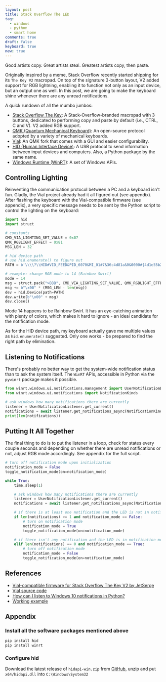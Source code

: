 ```yaml
---
layout: post
title: Stack Overflow The LED
tag:
  - windows
  - python
  - smart home
comments: true
draft: false
keyboard: true
new: true
---
```


Good artists copy. Great artists steal. Greatest artists copy, then paste.

Originally inspired by a meme, Stack Overflow recently started shipping for its `The Key V2` macropad. On top of the signature 3-button layout, V2 added support for RGB lightning, enabling it to function not only as an input device, but an output one as well. In this post, we are going to make the keyboard shine whenever there are any unread notifications.

A quick rundown of all the mumbo jumbos:
* [Stack Overflow The Key](https://drop.com/buy/stack-overflow-the-key-v2-macropad): A Stack-Overflow-branded macropad with 3 buttons, dedicated to performing copy and paste by default (i.e., CTRL, C and V). V2 added RGB support.
* [QMK (Quantum Mechanical Keyboard)](https://docs.qmk.fm/#/): An open-source protocol adopted by a variety of mechanical keyboards.
* [Vial](https://get.vial.today/): An QMK fork that comes with a GUI and easier configurability.
* [HID (Human Interface Device)](https://en.wikipedia.org/wiki/Human_interface_device): A USB protocol to send information between input devices and computers. Also, a Python package by the same name.
* [Windows Runtime (WinRT)](https://en.wikipedia.org/wiki/Windows_Runtime): A set of Windows APIs.

## Controlling Lighting

Reinventing the communication protocol between a PC and a keyboard isn't fun. Gladly, the Vial project already had it all figured out (see appendix). After flashing the keyboard with the Vial-compatible firmware (see appendix), a very specific message needs to be sent by the Python script to control the lighting on the keyboard:

```python
import hid
import struct

# constants
CMD_VIA_LIGHTING_SET_VALUE = 0x07
QMK_RGBLIGHT_EFFECT = 0x81
MSG_LEN = 32

# hid device path
# use hid.enumerate() to figure out
PATH = b'\\\\?\\HID#VID_FEED&PID_6070&MI_01#7&36c4d81a&0&0000#{4d1e55b2-f16f-11cf-88cb-001111000030}'

# example: change RGB mode to 14 (Rainbow Swirl)
mode = 14
msg = struct.pack(">BBB", CMD_VIA_LIGHTING_SET_VALUE, QMK_RGBLIGHT_EFFECT, mode)
msg += b"\x00" * (MSG_LEN - len(msg))
dev = hid.Device(path=PATH)
dev.write(b"\x00" + msg)
dev.close()
```

Mode 14 happens to be Rainbow Swirl. It has an eye-catching animation with plenty of colors, which makes it hard to ignore - an ideal candidate for the notification mode. 

As for the HID device path, my keyboard actually gave me multiple values as `hid.enumerate()` suggested. Only one works - be prepared to find the right path by elimination.

## Listening to Notifications

There's probably no better way to get the system-wide notification status than to ask the system itself. The `WinRT` APIs, accessible in Python via the `pywinrt` package makes it possible.

```python
from winrt.windows.ui.notifications.management import UserNotificationListener
from winrt.windows.ui.notifications import NotificationKinds

# ask windows how many notifications there are currently
listener = UserNotificationListener.get_current()
notifications = await listener.get_notifications_async(NotificationKinds.TOAST)
print(len(notifications))
```

## Putting It All Together
The final thing to do is to put the listener in a loop, check for states every couple seconds and depending on whether there are unread notifications or not, adjust RGB mode accordingly. See appendix for the full script.

```python
# turn off notification mode upon initialization
notification_mode = False
toggle_notification_mode(on=notification_mode)

while True:
    time.sleep(1)

    # ask windows how many notifications there are currently
    listener = UserNotificationListener.get_current()
    notifications = await listener.get_notifications_async(NotificationKinds.TOAST)

    # if there is at least one notification and the LED is not in notification mode
    if len(notifications) >= 1 and notification_mode == False:
        # turn on notification mode
        notification_mode = True
        toggle_notification_mode(on=notification_mode)

    # if there isn't any notification and the LED is in notification mode
    elif len(notifications) == 0 and notification_mode == True:
        # turn off notification mode
        notification_mode = False
        toggle_notification_mode(on=notification_mode)
```

## References
* [Vial-compatible firmware for Stack Overflow The Key V2 by JetSerge](https://drop.com/buy/stack-overflow-the-key-v2-macropad/talk/2892369)
* [Vial source code](https://github.com/vial-kb/vial-gui)
* [How can I listen to Windows 10 notifications in Python?](https://stackoverflow.com/questions/64043297/how-can-i-listen-to-windows-10-notifications-in-python)
* [Working example](https://github.com/shawenyao/the_key_v2/blob/main/control_leds.py)

## Appendix
### Install all the software packages mentioned above
```bash
pip install hid
pip install winrt
```

### Configure hid
Download the latest release of `hidapi-win.zip` from [GitHub](https://github.com/libusb/hidapi/releases), unzip and put `x64/hidapi.dll` into `C:\Windows\System32`
